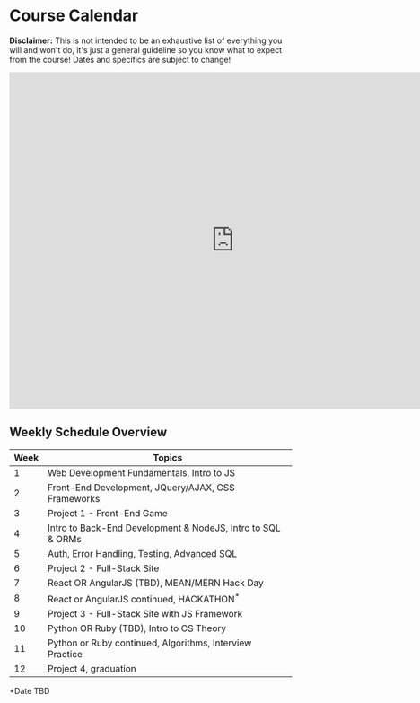 # Course Calendar

**Disclaimer:** This is not intended to be an exhaustive list of everything you will and won't do, it's just a general guideline so you know what to expect from the course! Dates and specifics are subject to change!

<iframe src="https://calendar.google.com/calendar/embed?showPrint=0&amp;showCalendars=0&amp;mode=WEEK&amp;height=600&amp;wkst=1&amp;bgcolor=%23FFFFFF&amp;src=generalassemb.ly_f9khm122jtqq7qq92q2eqdv6rc%40group.calendar.google.com&amp;color=%235229A3&amp;ctz=America%2FLos_Angeles" style="border-width:0" width="800" height="600" frameborder="0" scrolling="no"></iframe>

## Weekly Schedule Overview

| Week | Topics | 
| ---- | ----------------------------------------------- | 
| 1 | Web Development Fundamentals, Intro to JS |
| 2 | Front-End Development, JQuery/AJAX, CSS Frameworks |
| 3 | Project 1 - Front-End Game |
| 4 | Intro to Back-End Development & NodeJS, Intro to SQL & ORMs |
| 5 | Auth, Error Handling, Testing, Advanced SQL |
| 6 | Project 2 - Full-Stack Site |
| 7 | React OR AngularJS (TBD), MEAN/MERN Hack Day |
| 8 | React or AngularJS continued, HACKATHON<sup>*</sup> |
| 9 | Project 3 - Full-Stack Site with JS Framework |
| 10 | Python OR Ruby (TBD), Intro to CS Theory |
| 11 | Python or Ruby continued, Algorithms, Interview Practice |
| 12 | Project 4, graduation |

*Date TBD
